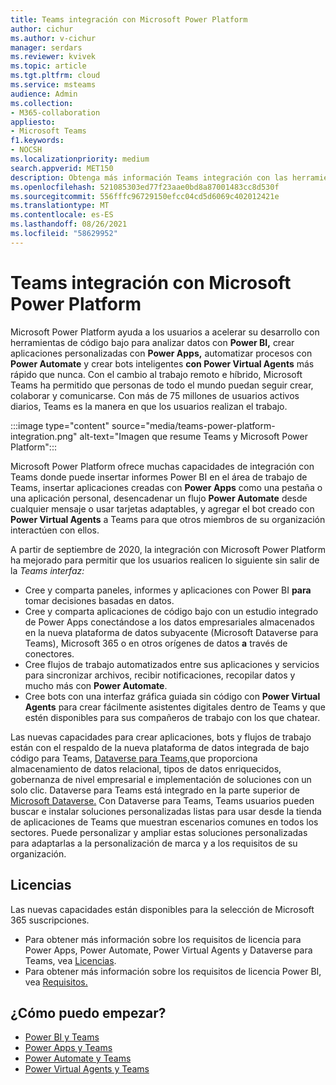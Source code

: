 ```yaml
---
title: Teams integración con Microsoft Power Platform
author: cichur
ms.author: v-cichur
manager: serdars
ms.reviewer: kvivek
ms.topic: article
ms.tgt.pltfrm: cloud
ms.service: msteams
audience: Admin
ms.collection:
- M365-collaboration
appliesto:
- Microsoft Teams
f1.keywords:
- NOCSH
ms.localizationpriority: medium
search.appverid: MET150
description: Obtenga más información Teams integración con las herramientas de Microsoft Power Platform, incluidas Power BI, power apps, Power automate y Power Virtual Agents.
ms.openlocfilehash: 521085303ed77f23aae0bd8a87001483cc8d530f
ms.sourcegitcommit: 556fffc96729150efcc04cd5d6069c402012421e
ms.translationtype: MT
ms.contentlocale: es-ES
ms.lasthandoff: 08/26/2021
ms.locfileid: "58629952"
---
```

# <a name="teams-integration-with-microsoft-power-platform"></a>Teams integración con Microsoft Power Platform

Microsoft Power Platform ayuda a los usuarios a acelerar su desarrollo con herramientas de código bajo para analizar datos con **Power BI,** crear aplicaciones personalizadas con **Power Apps,** automatizar procesos con **Power Automate** y crear bots inteligentes **con Power Virtual Agents** más rápido que nunca. Con el cambio al trabajo remoto e híbrido, Microsoft Teams ha permitido que personas de todo el mundo puedan seguir crear, colaborar y comunicarse. Con más de 75 millones de usuarios activos diarios, Teams es la manera en que los usuarios realizan el trabajo.

:::image type="content" source="media/teams-power-platform-integration.png" alt-text="Imagen que resume Teams y Microsoft Power Platform":::

Microsoft Power Platform ofrece muchas capacidades de integración con Teams donde puede insertar informes Power BI en el área de trabajo de Teams, insertar aplicaciones creadas con **Power Apps** como una pestaña o una aplicación personal, desencadenar un flujo **Power Automate** desde cualquier mensaje o usar tarjetas adaptables, y agregar el bot creado con **Power Virtual Agents** a Teams para que otros miembros de su organización interactúen con ellos. 

A partir de septiembre de 2020, la integración con Microsoft Power Platform ha mejorado para permitir que los usuarios realicen lo siguiente sin salir de la *Teams interfaz:*

- Cree y comparta paneles, informes y aplicaciones con Power BI **para** tomar decisiones basadas en datos.
- Cree y comparta aplicaciones de código bajo con un estudio integrado de Power Apps conectándose a los datos empresariales almacenados en la nueva plataforma de datos subyacente (Microsoft Dataverse para Teams), Microsoft 365 o en otros orígenes de datos **a** través de conectores.
- Cree flujos de trabajo automatizados entre sus aplicaciones y servicios para sincronizar archivos, recibir notificaciones, recopilar datos y mucho más con **Power Automate**.
- Cree bots con una interfaz gráfica guiada sin código con **Power Virtual Agents** para crear fácilmente asistentes digitales dentro de Teams y que estén disponibles para sus compañeros de trabajo con los que chatear.

Las nuevas capacidades para crear aplicaciones, bots y flujos de trabajo están con el respaldo de la nueva plataforma de datos integrada de bajo código para Teams, [Dataverse para Teams,](/powerapps/teams/overview-data-platform)que proporciona almacenamiento de datos relacional, tipos de datos enriquecidos, gobernanza de nivel empresarial e implementación de soluciones con un solo clic. Dataverse para Teams está integrado en la parte superior de [Microsoft Dataverse.](/powerapps/maker/common-data-service/data-platform-intro) Con Dataverse para Teams, Teams usuarios pueden buscar e instalar soluciones personalizadas listas para usar desde la tienda de aplicaciones de Teams que muestran escenarios comunes en todos los sectores. Puede personalizar y ampliar estas soluciones personalizadas para adaptarlas a la personalización de marca y a los requisitos de su organización.

## <a name="licensing"></a>Licencias

Las nuevas capacidades están disponibles para la selección de Microsoft 365 suscripciones.

- Para obtener más información sobre los requisitos de licencia para Power Apps, Power Automate, Power Virtual Agents y Dataverse para Teams, vea [Licencias](/power-platform/admin/about-teams-environment).
- Para obtener más información sobre los requisitos de licencia Power BI, vea [Requisitos.](/power-bi/collaborate-share/service-collaborate-microsoft-teams)
 
## <a name="how-do-i-get-started"></a>¿Cómo puedo empezar?

- [Power BI y Teams](/power-bi/collaborate-share/service-collaborate-microsoft-teams)
- [Power Apps y Teams](/powerapps/teams/overview)
- [Power Automate y Teams](/power-automate/teams/overview)
- [Power Virtual Agents y Teams](/power-virtual-agents/teams/fundamentals-what-is-power-virtual-agents-teams)
